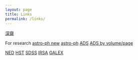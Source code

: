 ```yaml
---
layout: page
title: Links
permalink: /links/
---
```



[深齋][etymologies]

For research
[astro-ph new][astro-ph new]   [astro-ph][astro-ph]  [ADS][ads] [ADS by volume/page][adsv]

[NED][ned] [HST][hst] [SDSS][sdss] [IRSA][irsa] [GALEX][galex]


[etymologies]:http://www.etymologise.com/
[astro-ph new]:http://arxiv.org/list/astro-ph/new
[astro-ph]:http://arxiv.org/find/astro-ph
[ads]:http://adsabs.harvard.edu/abstract_service.html
[adsv]:http://adsabs.harvard.edu/bib_abs.html

[ned]:http://ned.ipac.caltech.edu/forms/byname.html
[hst]:https://archive.stsci.edu/hst/search.php
[irsa]:http://irsa.ipac.caltech.edu/frontpage/
[galex]:http://galex.stsci.edu/GalexView/
[sdss]:http://skyserver.sdss.org/dr12/en/home.aspx

